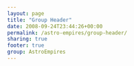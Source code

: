 ```yaml
---
layout: page
title: "Group Header"
date: 2008-09-24T23:44:26+00:00
permalink: /astro-empires/group-header/
sharing: true
footer: true
group: AstroEmpires
---
```


